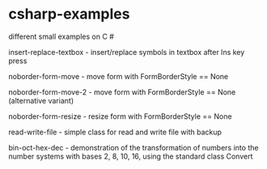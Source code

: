 # csharp-examples
different small examples on C #

insert-replace-textbox - insert/replace symbols in textbox after Ins key press

noborder-form-move  - move form with FormBorderStyle == None  

noborder-form-move-2  - move form with FormBorderStyle == None (alternative variant)

noborder-form-resize  - resize form with FormBorderStyle == None

read-write-file - simple class for read and write file with backup

bin-oct-hex-dec - demonstration of the transformation of numbers 
		  into the number systems with bases 
		  2, 8, 10, 16, using the standard class Convert
